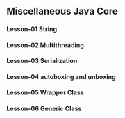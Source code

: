 ## Miscellaneous Java Core

#### Lesson-01 String

#### Lesson-02 Multithreading

#### Lesson-03 Serialization

#### Lesson-04 autoboxing and unboxing

#### Lesson-05 Wrapper Class

#### Lesson-06 Generic Class